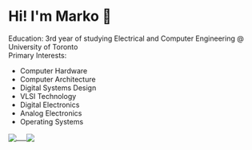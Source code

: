 # Hi! I'm Marko 👋
Education: 3rd year of studying Electrical and Computer Engineering @ University of Toronto
<br>
Primary Interests: 
  * Computer Hardware
  * Computer Architecture
  * Digital Systems Design
  * VLSI Technology
  * Digital Electronics
  * Analog Electronics
  * Operating Systems

<a href="https://github.com/anuraghazra/github-readme-stats">
  <img align="center" src="https://github-readme-stats.vercel.app/api?username=markociricilic&show_icons=true&theme=gruvbox" />
&nbsp&nbsp&nbsp
<a href="https://github.com/anuraghazra/github-readme-stats">
  <img align="center" src="https://github-readme-stats.vercel.app/api/top-langs/?username=markociricilic&langs_count=6&theme=gruvbox" />
</a>
